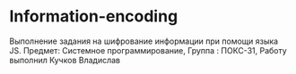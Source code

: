 # Information-encoding
Выполнение задания на шифрование информации при помощи языка JS. Предмет: Системное программирование, Группа : ПОКС-31, Работу выполнил Кучков Владислав
